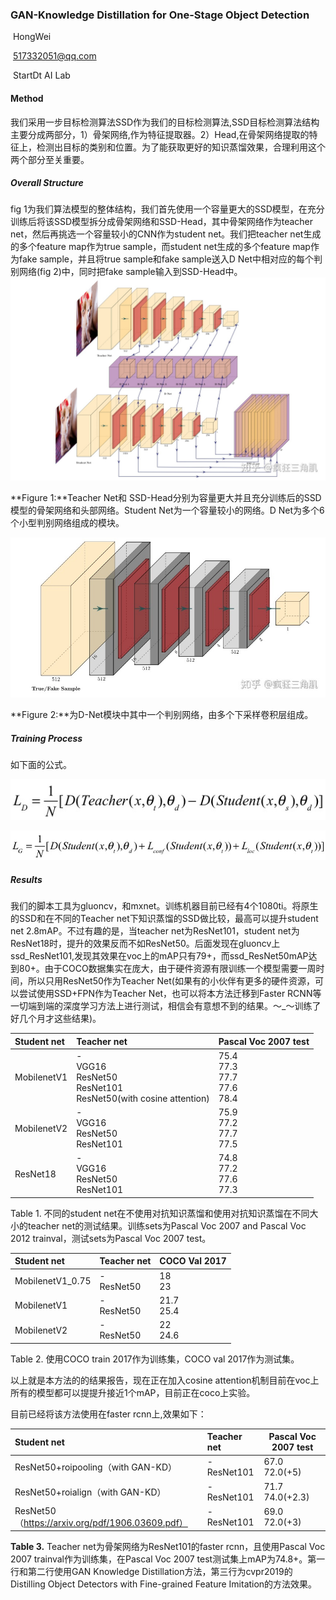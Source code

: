 ### GAN-Knowledge Distillation for One-Stage Object Detection

​                                                                        HongWei

​                                                               517332051@qq.com

​                                                                    StartDt AI Lab  

#### **Method**

我们采用一步目标检测算法SSD作为我们的目标检测算法,SSD目标检测算法结构主要分成两部分，1）骨架网络,作为特征提取器。2）Head,在骨架网络提取的特征上，检测出目标的类别和位置。为了能获取更好的知识蒸馏效果，合理利用这个两个部分至关重要。

#####  Overall Structure

fig 1为我们算法模型的整体结构，我们首先使用一个容量更大的SSD模型，在充分训练后将该SSD模型拆分成骨架网络和SSD-Head，其中骨架网络作为teacher net，然后再挑选一个容量较小的CNN作为student net。我们把teacher net生成的多个feature map作为true sample，而student net生成的多个feature map作为fake sample，并且将true sample和fake sample送入D Net中相对应的每个判别网络(fig 2)中，同时把fake sample输入到SSD-Head中。![v2-02d1a039110fa229e6e6ed6a972731e3_r](v2-02d1a039110fa229e6e6ed6a972731e3_r.jpg)

**Figure 1:**Teacher Net和 SSD-Head分别为容量更大并且充分训练后的SSD模型的骨架网络和头部网络。Student Net为一个容量较小的网络。D Net为多个6个小型判别网络组成的模块。

![v2-099397f6658320288282fd9b65b235d2_r](v2-099397f6658320288282fd9b65b235d2_r.jpg)

**Figure 2:**为D-Net模块中其中一个判别网络，由多个下采样卷积层组成。

##### Training Process

如下面的公式。

![seq1](seq1.jpg)

![v2-099397f6658320288282fd9b65b235d2_r](seq2.png)

##### Results

我们的脚本工具为gluoncv，和mxnet。训练机器目前已经有4个1080ti。将原生的SSD和在不同的Teacher net下知识蒸馏的SSD做比较，最高可以提升student net 2.8mAP。不过有趣的是，当teacher net为ResNet101，student net为ResNet18时，提升的效果反而不如ResNet50。后面发现在gluoncv上ssd_ResNet101,发现其效果在voc上的mAP只有79+，而ssd_ResNet50mAP达到80+。由于COCO数据集实在庞大，由于硬件资源有限训练一个模型需要一周时间，所以只用ResNet50作为Teacher Net(如果有的小伙伴有更多的硬件资源，可以尝试使用SSD+FPN作为Teacher Net，也可以将本方法迁移到Faster RCNN等一切端到端的深度学习方法上进行测试，相信会有意想不到的结果。～_～训练了好几个月才这些结果)。

| Student net | Teacher net                                                  | Pascal Voc 2007 test                         |
| :---------- | :----------------------------------------------------------- | -------------------------------------------- |
| MobilenetV1 | -<br />VGG16<br />ResNet50<br />ResNet101<br />ResNet50(with cosine attention) | 75.4<br />77.3<br />77.7<br />77.6<br />78.4 |
| MobilenetV2 | -<br />VGG16<br />ResNet50<br />ResNet101<br />              | 75.9<br />77.2<br />77.7<br />77.5<br />     |
| ResNet18    | -<br />VGG16<br />ResNet50<br />ResNet101<br />              | 74.8<br />77.2<br />77.6<br />77.3<br />     |

Table 1. 不同的student net在不使用对抗知识蒸馏和使用对抗知识蒸馏在不同大小的teacher net的测试结果。训练sets为Pascal Voc 2007 and Pascal Voc 2012 trainval，测试sets为Pascal Voc 2007 test。



| Student net      | Teacher net           | COCO Val 2017        |
| :--------------- | :-------------------- | -------------------- |
| MobilenetV1_0.75 | -<br />ResNet50<br /> | 18<br />23<br />     |
| MobilenetV1      | -<br />ResNet50<br /> | 21.7<br />25.4<br /> |
| MobilenetV2      | -<br />ResNet50<br /> | 22<br />24.6<br />   |

Table 2. 使用COCO train 2017作为训练集，COCO val 2017作为测试集。



以上就是本方法的的结果报告，现在正在加入cosine attention机制目前在voc上所有的模型都可以提提升接近1个mAP，目前正在coco上实验。

目前已经将该方法使用在faster rcnn上,效果如下：

| Student net                                      | Teacher net            | Pascal Voc 2007 test       |
| :----------------------------------------------- | :--------------------- | -------------------------- |
| ResNet50+roipooling（with GAN-KD）               | -<br />ResNet101<br /> | 67.0<br />72.0(+5)<br />   |
| ResNet50+roialign（with GAN-KD）                 | -<br />ResNet101<br /> | 71.7<br />74.0(+2.3)<br /> |
| ResNet50（https://arxiv.org/pdf/1906.03609.pdf） | -<br />ResNet101<br /> | 69.0<br />72.0(+3)<br />   |

**Table 3.**  Teacher net为骨架网络为ResNet101的faster rcnn，且使用Pascal Voc 2007 trainval作为训练集，在Pascal Voc 2007 test测试集上mAP为74.8+。第一行和第二行使用GAN Knowledge Distillation方法，第三行为cvpr2019的 Distilling Object Detectors with Fine-grained Feature Imitation的方法效果。



